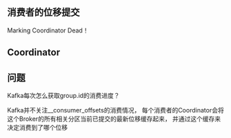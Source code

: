 

## 

## 消费者的位移提交







Marking Coordinator Dead！ 



## Coordinator





## 问题

Kafka每次怎么获取group.id的消费进度？

Kafka并不关注__consumer_offsets的消费情况， 每个消费者的Coordinator会将这个Broker的所有相关分区当前已提交的最新位移缓存起来， 并通过这个缓存来决定消费到了哪个位移